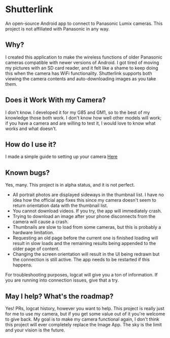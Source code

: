 # Shutterlink
An open-source Android app to connect to Panasonic Lumix cameras. This project is not affiliated with Panasonic in any way.

## Why?
I created this application to make the wireless functions of older Panasonic cameras compatible with newer versions of Android. I got tired of moving my pictures with an SD card reader, and it felt like a shame to keep doing this when the camera has WiFi functionality. Shutterlink supports both viewing the camera contents and auto-downloading images as you take them.

## Does it Work With my Camera?
I don't know. I developed it for my G85 and GM1, so to the best of my knowledge those both work. I don't know how well other models will work; if you have a camera and are willing to test it, I would love to know what works and what doesn't.

## How do I use it?
I made a simple guide to setting up your camera [Here](getting_started.md)

## Known bugs?
Yes, many. This project is in alpha status, and it is not perfect.
- All portrait photos are displayed sideways in the thumbnail list. I have no idea how the official app fixes this since my camera doesn't seem to return orientation data with the thumbnail list.
- You cannot download videos. If you try, the app will immediately crash.
- Trying to download an image after your phone disconnects from the camera will cause a crash.
- Thumbnails are slow to load from some cameras, but this is probably a hardware limitation.
- Requesting an old page before the current one is finished loading will result in slow loads and the remaining results being appended to the older page of content.
- Changing the screen orientation will result in the UI being redrawn but the connection is still active. The app needs to be restarted if this happens.

For troubleshooting purposes, logcat will give you a ton of information. If you are running into connection issues, give that a try.

## May I help? What's the roadmap?
Yes! PRs, logcat history, however you want to help. This project is really just for me to use my camera, but if you get some value out of it you're welcome to give back. My goal is to make my camera functional again, I don't think this project will ever completely replace the Image App. The sky is the limit and your vision is the future.
